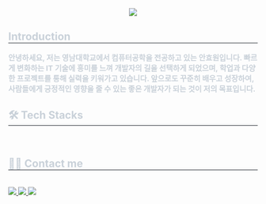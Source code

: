 <div align= "center">
    <img src="https://capsule-render.vercel.app/api?type=wave&color=auto&height=120&text=AHW%20Profile&animation=&fontColor=cd1818&fontSize=90" />
    </div>
    <div style="text-align: left;"> 
    <h2 style="border-bottom: 1px solid #21262d; color: #c9d1d9;"> Introduction </h2>  
    <div style="font-weight: 700; font-size: 15px; text-align: left; color: #c9d1d9;"> 안녕하세요, 저는 영남대학교에서 컴퓨터공학을 전공하고 있는 안효원입니다. 빠르게 변화하는 IT 기술에 흥미를 느껴 개발자의 길을 선택하게 되었으며, 학업과 다양한 프로젝트를 통해 실력을 키워가고 있습니다. 앞으로도 꾸준히 배우고 성장하여, 사람들에게 긍정적인 영향을 줄 수 있는 좋은 개발자가 되는 것이 저의 목표입니다. </div> 
    </div>
    <div style="text-align: left;">
    <h2 style="border-bottom: 1px solid #21262d; color: #c9d1d9;"> 🛠️ Tech Stacks </h2> <br> 
    <div style="margin: ; text-align: left;" "text-align: left;"> </div>
    </div>
    <div style="text-align: left;">
    <h2 style="border-bottom: 1px solid #21262d; color: #c9d1d9;"> 🧑‍💻 Contact me </h2> <br> 
    <div style="text-align: left;"> <a href=https://www.instagram.com/hyo1_03/> <img src="https://img.shields.io/badge/Instagram-E4405F?style=for-the-badge&logo=Instagram&logoColor=white&link=https://www.instagram.com/hyo1_03/"> </a>
         <a href=https://www.notion.so/4f929f0b176645b2a88e06ec1495cb40> <img src="https://img.shields.io/badge/Notion-000000?style=for-the-badge&logo=Notion&logoColor=white&link=https://www.notion.so/4f929f0b176645b2a88e06ec1495cb40"> </a>
         <a href=mailto:https://mail.google.com/mail/u/0/#inbox> <img src="https://img.shields.io/badge/Gmail-EA4335?style=for-the-badge&logo=Gmail&logoColor=white&link=mailto:https://mail.google.com/mail/u/0/#inbox"> </a>
          </div>  <br> 
    <div style="text-align: left;">  </div> 
    </div>
<!--     <div style="text-align: left;"> 
    <h2 style="border-bottom: 1px solid #21262d; color: #c9d1d9;"> 🏅 Stats </h2> <div style="text-align: left;"> <img src="https://github-readme-stats.vercel.app/api?username=NotHyoone&bg_color=180,000000,&title_color=000000&text_color=000000"
         /> <img src="https://github-readme-stats.vercel.app/api/top-langs/?username=NotHyoone&layout=compact&bg_color=180,000000,&title_color=000000&text_color=000000"
           /> </div> 
    </div>
     -->
